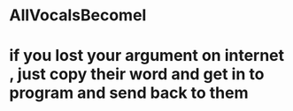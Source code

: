 # AllVocalsBecomeI

# if you lost your argument on internet , just copy their word and get in to program and send back to them
